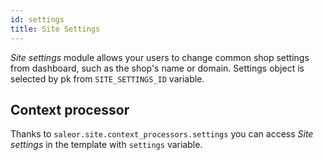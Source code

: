 ```yaml
---
id: settings
title: Site Settings
---
```


_Site settings_ module allows your users to change common shop settings from dashboard, such as the shop's name or domain. 
Settings object is selected by pk from `SITE_SETTINGS_ID` variable.


## Context processor

Thanks to `saleor.site.context_processors.settings` you can access _Site settings_ in the template with `settings` variable.